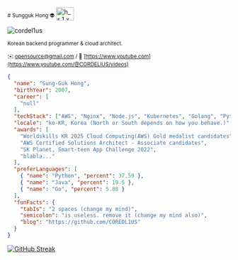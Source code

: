 <sub># Sungguk Hong 👽</sub> 
<a href="https://instagram.com/hsg.krcl" target="blank"><img align="center" src="https://raw.githubusercontent.com/rahuldkjain/github-profile-readme-generator/master/src/images/icons/Social/instagram.svg" alt="h_s.1.x" height="30" width="40" /></a>
</p>

<p align="left"> <img src="https://komarev.com/ghpvc/?username=cordel1us&label=Profile%20views&color=0e75b6&style=flat" alt="cordel1us" /> </p> 
<sub>Korean backend programmer & cloud architect.</sub>  

<sub>✉️ [opensource@gmail.com](mailto:aws.alcooudq@gmail.com) / :link: [https://www.youtube.com](https://www.youtube.com/@CORDELIUS/videos)</sub>

```json
{
  "name": "Sung-Guk Hong",
  "birthYear": 2007,
  "career": [
    "null"
  ],
  "techStack": ["AWS", "Nginx", "Node.js", "Kubernetes", "Golang", "Python"],
  "locale": "ko-KR, Korea (North or South depends on how you behave.)",
  "awards": [
    "Worldskills KR 2025 Cloud Computing(AWS) Gold medalist candidates",
    "AWS Certified Solutions Architect - Associate candidates",
    "SK Planet, Smart-teen App Challenge 2022",
    "blabla..."
  ],
  "preferLanguages": [
    { "name": "Python", "percent": 37.59 },
    { "name": "Java", "percent": 19.5 },
    { "name": "Go", "percent": 5.88 }
  ],
  "funFacts": {
    "tabIs": "2 spaces (change my mind)",
    "semicolon": "is useless. remove it (change my mind also)",
    "blog": "https://github.com/COREDL1US"
  }
}
```

[![GitHub Streak](https://streak-stats.demolab.com?user=unicornhttps&theme=dark&hide_border=%EA%B1%B0%EC%A7%93)](https://git.io/streak-stats)


